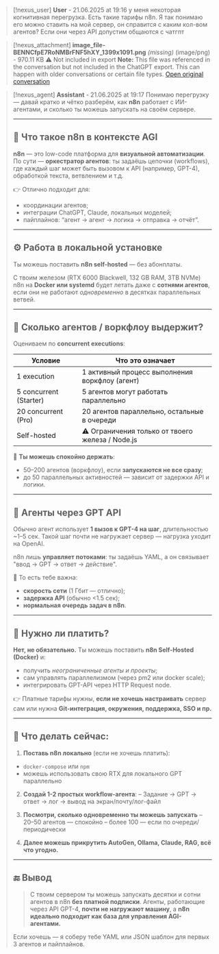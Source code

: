 >[!nexus_user] **User** - 21.06.2025 at 19:16
> у меня некоторая когнитивная перегрузка. Есть такие тарифы n8n. Я так понимаю его можно ставить на мой сервер, он справится с каким кол-вом агентов? Если они через API допустим общаются с чатгпт

>[!nexus_attachment] **image_file-BENNCfpE7RoNMBrFNF5hXY_1399x1091.png** *(missing)* (image/png) - 970.11 KB
> ⚠️ Not included in export
> **Note:** This file was referenced in the conversation but not included in the ChatGPT export. This can happen with older conversations or certain file types.
> [Open original conversation](https://chatgpt.com/)
<!-- UID: 48302ed5-53c2-40f2-89cb-43cda3c3544e -->




>[!nexus_agent] **Assistant** - 21.06.2025 at 19:17
> Понимаю перегрузку — давай кратко и чётко разберём, как **n8n** работает с ИИ-агентами, и сколько ты можешь запускать на своём сервере.
> 
> ---
> 
> ## 🧠 Что такое n8n в контексте AGI
> 
> **n8n** — это low-code платформа для **визуальной автоматизации**. 
> По сути — **оркестратор агентов**: ты задаёшь цепочки (workflows), 
> где каждый шаг может быть вызовом к API (например, GPT-4), обработкой текста, ветвлением и т.д.
> 
> 👉 Отлично подходит для:
> - координации агентов;
> - интеграции ChatGPT, Claude, локальных моделей;
> - пайплайнов: “агент → агент → логика → отправка → отчёт”.
> 
> ---
> 
> ## ⚙️ Работа в локальной установке
> 
> Ты можешь поставить **n8n self-hosted** — без абонплаты.
> 
> С твоим железом (RTX 6000 Blackwell, 132 GB RAM, 3TB NVMe) 
> n8n на **Docker или systemd** будет летать даже с **сотнями агентов**, 
> если они не работают *одновременно* в десятках параллельных ветвей.
> 
> ---
> 
> ## 🔢 Сколько агентов / воркфлоу выдержит?
> 
> Оцениваем по **concurrent executions**:
> 
> | Условие | Что это означает |
> |----------------------------------|-----------------------------------------------|
> | 1 execution | 1 активный процесс выполнения воркфлоу (агент) 
> | 5 concurrent (Starter) | 5 агентов могут работать параллельно 
> | 20 concurrent (Pro) | 20 агентов параллельно, остальные в очереди 
> | Self-hosted | ⚠️ Ограничения только от твоего железа / Node.js 
> 
> 📌 **Ты можешь спокойно держать**:
> - 50–200 агентов (воркфлоу), если **запускаются не все сразу**;
> - до 50 параллельных активностей — зависит от задержки API и логики.
> 
> ---
> 
> ## 🔌 Агенты через GPT API
> 
> Обычно агент использует **1 вызов к GPT-4 на шаг**, длительностью ~1–5 сек. 
> Такой шаг почти не нагружает сервер — нагрузка уходит на OpenAI.
> 
> n8n лишь **управляет потоками**: ты задаёшь YAML, а он связывает "ввод → GPT → ответ → действие".
> 
> 📌 То есть тебе важна:
> - **скорость сети** (1 Гбит — отлично);
> - **задержка API** (обычно <1.5 сек);
> - **нормальная очередь задач в n8n**.
> 
> ---
> 
> ## 💸 Нужно ли платить?
> 
> **Нет, не обязательно.** 
> Ты можешь поставить **n8n Self-Hosted (Docker)** и:
> - получить *неограниченные агенты и проекты*;
> - сам управлять параллелизмом (через pm2 или docker scale);
> - интегрировать GPT-API через HTTP Request node.
> 
> 👉 Платные тарифы нужны, **если не хочешь настраивать** сервер сам 
> или нужна **Git-интеграция, окружения, поддержка, SSO и пр.**
> 
> ---
> 
> ## 🧭 Что делать сейчас:
> 
> 1. **Поставь n8n локально** (если не хочешь платить): 
>  - `docker-compose` или `npm` 
>  - можешь использовать свою RTX для локального GPT параллельно
> 
> 2. **Создай 1-2 простых workflow-агента**: 
>  – Задание → GPT → ответ → лог → вывод на экран/почту/лог-файл
> 
> 3. **Посмотри, сколько одновременно ты можешь запускать** 
>  – 20–50 агентов — спокойно 
>  – более 100 — если по очереди/периодически
> 
> 4. **Далее можешь прикрутить AutoGen, Ollama, Claude, RAG, всё что угодно.**
> 
> ---
> 
> ## 🔚 Вывод
> 
> > С твоим сервером ты можешь запускать десятки и сотни агентов в n8n **без платной подписки**. 
> > Агенты, работающие через API GPT-4, **почти не нагружают машину**, 
> а **n8n идеально подходит как база для управления AGI-агентами.**
> 
> Если хочешь — я соберу тебе YAML или JSON шаблон для первых 3 агентов и пайплайнов.
<!-- UID: eac6e6e5-1ed5-498f-b3ba-daece2347aee -->